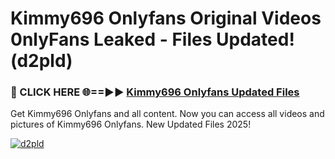 # Kimmy696 Onlyfans Original Videos 0nlyFans Leaked - Files Updated! (d2pld)

<h3>🔴 CLICK HERE 🌐==►► <a href="https://tinyurl.com/2m67pmp6" rel="nofollow">Kimmy696 Onlyfans Updated Files</a></h3>

Get Kimmy696 Onlyfans and all content. Now you can access all videos and pictures of Kimmy696 Onlyfans. New Updated Files 2025!

[![d2pld](https://i.imgur.com/H4QAA4z.gif)](https://tinyurl.com/2m67pmp6)